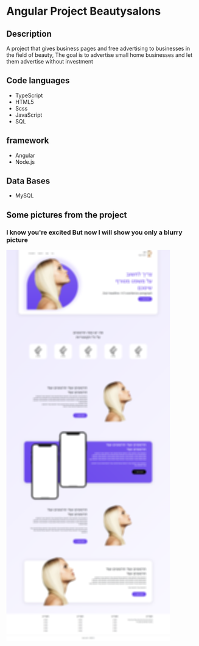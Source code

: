 
# Angular Project Beautysalons


## Description
A project that gives business pages and free advertising to businesses in the field of beauty,
The goal is to advertise small home businesses and let them advertise without investment

## Code languages
- TypeScript
- HTML5
- Scss
- JavaScript
- SQL

## framework
- Angular
- Node.js

## Data Bases
- MySQL

## Some pictures from the project
### I know you're excited But now I will show you only a blurry picture
![HomePage](https://github.com/Razonir/FullStack-Angular-node.js-MySQL-Beautysalons/blob/master/Frontend/angular13/src/assets/fullblur.png)
